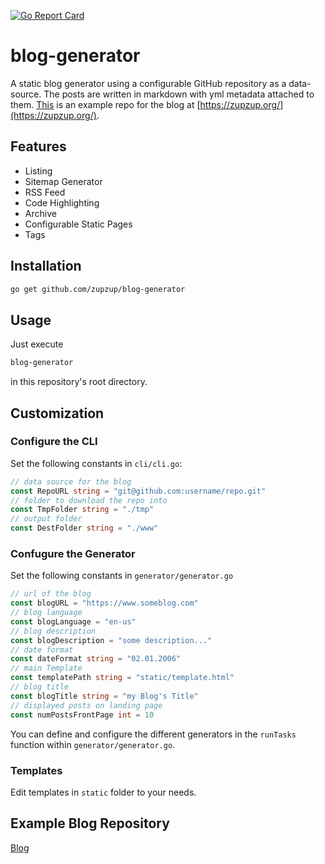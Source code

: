 [![Go Report Card](https://goreportcard.com/badge/github.com/zupzup/calories)](https://goreportcard.com/report/github.com/zupzup/calories)

# blog-generator

A static blog generator using a configurable GitHub repository as a data-source. The posts are written in markdown with yml metadata attached to them. [This](https://github.com/zupzup/blog) is an example repo for the blog at [https://zupzup.org/](https://zupzup.org/).

## Features

* Listing
* Sitemap Generator
* RSS Feed
* Code Highlighting
* Archive 
* Configurable Static Pages 
* Tags 

## Installation

```bash
go get github.com/zupzup/blog-generator
```

## Usage

Just execute

```bash
blog-generator
```

in this repository's root directory.

## Customization

### Configure the CLI

Set the following constants in `cli/cli.go`:

```go
// data source for the blog
const RepoURL string = "git@github.com:username/repo.git"
// folder to download the repo into
const TmpFolder string = "./tmp"
// output folder
const DestFolder string = "./www"
```

### Confugure the Generator

Set the following constants in `generator/generator.go`
```go
// url of the blog
const blogURL = "https://www.someblog.com"
// blog language
const blogLanguage = "en-us"
// blog description
const blogDescription = "some description..."
// date format
const dateFormat string = "02.01.2006"
// main Template
const templatePath string = "static/template.html"
// blog title
const blogTitle string = "my Blog's Title"
// displayed posts on landing page
const numPostsFrontPage int = 10
```

You can define and configure the different generators in the `runTasks` function within `generator/generator.go`.

### Templates

Edit templates in `static` folder to your needs.

## Example Blog Repository

[Blog](https://github.com/zupzup/blog)
